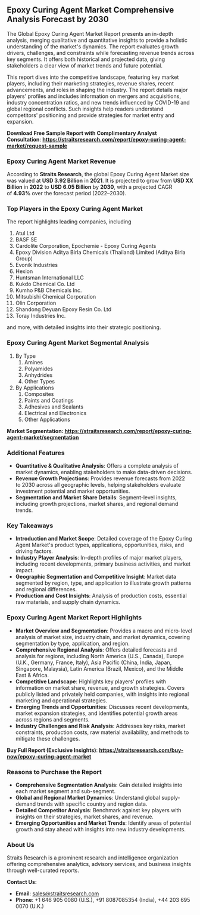 <p>&nbsp;</p>
<h2>Epoxy Curing Agent Market Comprehensive Analysis Forecast by&nbsp;2030</h2>
<p>The Global Epoxy Curing Agent Market Report presents an in-depth analysis, merging qualitative and quantitative insights to provide a holistic understanding of the market's dynamics. The report evaluates growth drivers, challenges, and constraints while forecasting revenue trends across key segments. It offers both historical and projected data, giving stakeholders a clear view of market trends and future potential.</p>
<p>This report dives into the competitive landscape, featuring key market players, including their marketing strategies, revenue shares, recent advancements, and roles in shaping the industry. The report details major players' profiles and includes information on mergers and acquisitions, industry concentration ratios, and new trends influenced by COVID-19 and global regional conflicts. Such insights help readers understand competitors' positioning and provide strategies for market entry and expansion.</p>
<p><strong>Download Free Sample Report with&nbsp;Complimentary Analyst Consultation</strong>:&nbsp;<strong><a href="https://straitsresearch.com/report/epoxy-curing-agent-market/request-sample">https://straitsresearch.com/report/epoxy-curing-agent-market/request-sample</a></strong></p>
<h3>Epoxy Curing Agent Market Revenue</h3>
<p>According to&nbsp;<strong>Straits Research</strong>, the global Epoxy Curing Agent Market size was valued at&nbsp;<strong>USD 3.92 Billion</strong>&nbsp;in&nbsp;<strong>2021</strong>. It is projected&nbsp;to grow from&nbsp;<strong>USD XX Billion</strong>&nbsp;in&nbsp;<strong>2022</strong>&nbsp;to&nbsp;<strong>USD 6.05 Billion</strong>&nbsp;by&nbsp;<strong>2030</strong>, with a projected CAGR of&nbsp;<strong>4.93%</strong>&nbsp;over the forecast period (2022&ndash;2030).</p>
<h3>Top Players in the Epoxy Curing Agent Market</h3>
<p>The report highlights leading companies, including&nbsp;</p>
<ol>
<li>Atul Ltd</li>
<li>BASF SE</li>
<li>Cardolite Corporation, Epochemie - Epoxy Curing Agents</li>
<li>Epoxy Division Aditya Birla Chemicals (Thailand) Limited (Aditya Birla Group)</li>
<li>Evonik Industries</li>
<li>Hexion</li>
<li>Huntsman International LLC</li>
<li>Kukdo Chemical Co. Ltd</li>
<li>Kumho P&amp;B Chemicals Inc.</li>
<li>Mitsubishi Chemical Corporation</li>
<li>Olin Corporation</li>
<li>Shandong Deyuan Epoxy Resin Co. Ltd</li>
<li>Toray Industries Inc.</li>
</ol>
<p>and more, with detailed insights into their strategic positioning.</p>
<h3>Epoxy Curing Agent Market Segmental Analysis</h3>
<ol>
<li>By Type
<ol>
<li>Amines</li>
<li>Polyamides</li>
<li>Anhydrides</li>
<li>Other Types</li>
</ol>
</li>
<li>By Applications
<ol>
<li>Composites</li>
<li>Paints and Coatings</li>
<li>Adhesives and Sealants</li>
<li>Electrical and Electronics</li>
<li>Other Applications</li>
</ol>
</li>
</ol>
<p><strong>Market Segmentation:&nbsp;<a href="https://straitsresearch.com/report/epoxy-curing-agent-market/segmentation">https://straitsresearch.com/report/epoxy-curing-agent-market/segmentation</a></strong></p>
<h3>Additional Features</h3>
<ul>
<li><strong>Quantitative &amp; Qualitative Analysis</strong>: Offers a complete analysis of market dynamics, enabling stakeholders to make data-driven decisions.</li>
<li><strong>Revenue Growth Projections</strong>: Provides revenue forecasts from&nbsp;2022 to&nbsp;2030 across all geographic levels, helping stakeholders evaluate investment potential and market opportunities.</li>
<li><strong>Segmentation and Market Share Details</strong>: Segment-level insights, including growth projections, market shares, and regional demand trends.</li>
</ul>
<h3>Key Takeaways</h3>
<ul>
<li><strong>Introduction and Market Scope</strong>: Detailed coverage of the Epoxy Curing Agent Market's product types, applications, opportunities, risks, and driving factors.</li>
<li><strong>Industry Player Analysis</strong>: In-depth profiles of major market players, including recent developments, primary business activities, and market impact.</li>
<li><strong>Geographic Segmentation and Competitive Insight</strong>: Market data segmented by region, type, and application to illustrate growth patterns and regional differences.</li>
<li><strong>Production and Cost Insights</strong>: Analysis of production costs, essential raw materials, and supply chain dynamics.</li>
</ul>
<h3>Epoxy Curing Agent Market Report Highlights</h3>
<ul>
<li><strong>Market Overview and Segmentation</strong>: Provides a macro and micro-level analysis of market size, industry chain, and market dynamics, covering segmentation by type, application, and region.</li>
<li><strong>Comprehensive Regional Analysis</strong>: Offers detailed forecasts and analysis for regions, including North America (U.S., Canada), Europe (U.K., Germany, France, Italy), Asia Pacific (China, India, Japan, Singapore, Malaysia), Latin America (Brazil, Mexico), and the Middle East &amp; Africa.</li>
<li><strong>Competitive Landscape</strong>: Highlights key players' profiles with information on market share, revenue, and growth strategies. Covers publicly listed and privately held companies, with insights into regional marketing and operational strategies.</li>
<li><strong>Emerging Trends and Opportunities</strong>: Discusses recent developments, market expansion strategies, and identifies potential growth areas across regions and segments.</li>
<li><strong>Industry Challenges and Risk Analysis</strong>: Addresses key risks, market constraints, production costs, raw material availability, and methods to mitigate these challenges.</li>
</ul>
<p><strong>Buy Full Report (Exclusive Insights)</strong>:&nbsp;<strong><a href="https://straitsresearch.com/buy-now/epoxy-curing-agent-market">https://straitsresearch.com/buy-now/epoxy-curing-agent-market</a></strong></p>
<h3>Reasons to Purchase the Report</h3>
<ul>
<li><strong>Comprehensive Segmentation Analysis</strong>: Gain detailed insights into each market segment and sub-segment.</li>
<li><strong>Global and Regional Market Dynamics</strong>: Understand global supply-demand trends with specific country and region data.</li>
<li><strong>Detailed Competitor Analysis</strong>: Benchmark against key players with insights on their strategies, market shares, and revenue.</li>
<li><strong>Emerging Opportunities and Market Trends</strong>: Identify areas of potential growth and stay ahead with insights into new industry developments.</li>
</ul>
<h3>About Us</h3>
<p>Straits Research is a prominent research and intelligence organization offering comprehensive analytics, advisory services, and business insights through well-curated reports.</p>
<p><strong>Contact Us:</strong></p>
<ul>
<li><strong>Email</strong>: <a href="mailto:sales@straitsresearch.com">sales@straitsresearch.com</a></li>
<li><strong>Phone</strong>: +1 646 905 0080 (U.S.), +91 8087085354 (India), +44 203 695 0070 (U.K.)</li>
</ul>
<p>&nbsp;</p>
